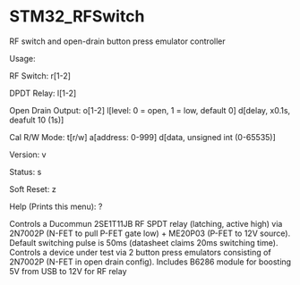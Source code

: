 # STM32_RFSwitch
RF switch and open-drain button press emulator controller

Usage:

RF Switch: r[1-2]

DPDT Relay: l[1-2]

Open Drain Output: o[1-2] l[level: 0 = open, 1 = low, default 0] d[delay, x0.1s, deafult 10 (1s)]

Cal R/W Mode: t[r/w] a[address: 0-999] d[data, unsigned int (0-65535)]

Version: v

Status: s

Soft Reset: z

Help (Prints this menu): ?

Controls a Ducommun 2SE1T11JB RF SPDT relay (latching, active high) via 2N7002P (N-FET to pull P-FET gate low) + ME20P03 (P-FET to 12V source). Default switching pulse is 50ms (datasheet claims 20ms switching time).
Controls a device under test via 2 button press emulators consisting of 2N7002P (N-FET in open drain config).
Includes B6286 module for boosting 5V from USB to 12V for RF relay
